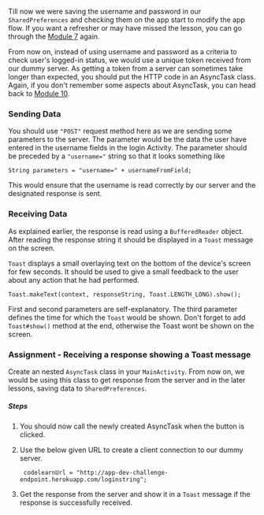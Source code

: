 Till now we were saving the username and password in our `SharedPreferences` and checking them on the app start to modify the app flow. If you want a refresher or may have missed the lesson, you can go through the [Module 7](http://www.codelearn.org/android-tutorial/twitter/sharedpreference-example) again.

From now on, instead of using username and password as a criteria to check user's logged-in status, we would use a unique token received from our dummy server. As getting a token from a server can sometimes take longer than expected, you should put the HTTP code in an AsyncTask class. Again, if you don't remember some aspects about AsyncTask, you can head back to [Module 10](http://www.codelearn.org/android-tutorial/twitter/asynctask-tutorial-example).

### Sending Data

You should use `"POST"` request method here as we are sending some parameters to the server. The parameter would be the data the user have entered in the username fields in the login Activity. The parameter should be preceded by a `"username="` string so that it looks something like

	String parameters = "username=" + usernameFromField;

This would ensure that the username is read correctly by our server and the designated response is sent.

### Receiving Data ###

As explained earlier, the response is read using a `BufferedReader` object. After reading the response string it should be displayed in a `Toast` message on the screen. 

`Toast` displays a small overlaying text on the bottom of the device's screen for few seconds. It should be used to give a small feedback to the user about any action that he had performed.

	Toast.makeText(context, responseString, Toast.LENGTH_LONG).show();

First and second parameters are self-explanatory. The third parameter defines the time for which the `Toast` would be shown. Don't forget to add `Toast#show()` method at the end, otherwise the Toast wont be shown on the screen.


### Assignment - Receiving a response showing a Toast message

Create an nested `AsyncTask` class in your `MainActivity`. From now on, we would be using this class to get response from the server and in the later lessons, saving data to `SharedPreferences`. 

##### Steps

1. You should now call the newly created AsyncTask when the button is clicked.
2. Use the below given URL to create a client connection to our dummy server.

	    codelearnUrl = "http://app-dev-challenge-endpoint.herokuapp.com/loginstring";

3. Get the response from the server and show it in a `Toast` message if the response is successfully received.
